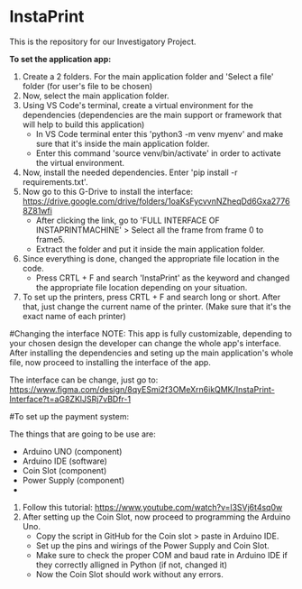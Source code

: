 # InstaPrint
This is the repository for our Investigatory Project.

**To set the application app:**

1. Create a 2 folders. For the main application folder and 'Select a file' folder (for user's file to be chosen)
2. Now, select the main application folder.
3. Using VS Code's terminal, create a virtual environment for the dependencies  (dependencies are the main support or framework that will help to build this application)
    - In VS Code terminal enter this 'python3 -m venv myenv' and make sure that it's inside the main application folder.
    - Enter this command 'source venv/bin/activate' in order to activate the virtual environment.
4. Now, install the needed dependencies. Enter 'pip install -r requirements.txt'.
5. Now go to this G-Drive to install the interface: https://drive.google.com/drive/folders/1oaKsFycvvnNZheqDd6Gxa27768Z81wfi
    - After clicking the link, go to 'FULL INTERFACE OF INSTAPRINTMACHINE' > Select all the frame from frame 0 to frame5.
    - Extract the folder and put it inside the main application folder.
6. Since everything is done, changed the appropriate file location in the code.
    - Press CRTL + F and search 'InstaPrint' as the keyword and changed the appropriate file location depending on your situation.
7. To set up the printers, press CRTL + F and search long or short. After that, just change the current name of the printer. (Make sure that it's the exact name of each printer)

#Changing the interface
NOTE: This app is fully customizable, depending to your chosen design the developer can change the whole app's interface.
After installing the dependencies and seting up the main application's whole file, now proceed to installing the interface of the app.

The interface can be change, just go to: https://www.figma.com/design/8qyESmi2f3OMeXrn6ikQMK/InstaPrint-Interface?t=aG8ZKlJSRj7vBDfr-1

#To set up the payment system:

The things that are going to be use are:
- Arduino UNO (component)
- Arduino IDE (software)
- Coin Slot (component)
- Power Supply (component)
- 
1. Follow this tutorial: https://www.youtube.com/watch?v=l3SVj6t4sq0w
2. After setting up the Coin Slot, now proceed to programming the Arduino Uno.
    - Copy the script in GitHub for the Coin slot > paste in Arduino IDE.
    - Set up the pins and wirings of the Power Supply and Coin Slot.
    - Make sure to check the proper COM and baud rate in Arduino IDE if they correctly alligned in Python (if not, changed it)
    - Now the Coin Slot should work without any errors.
